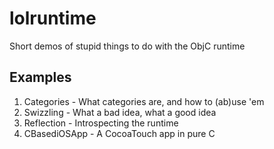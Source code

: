 # lolruntime
Short demos of stupid things to do with the ObjC runtime

## Examples
1. Categories - What categories are, and how to (ab)use 'em
1. Swizzling - What a bad idea, what a good idea
1. Reflection - Introspecting the runtime
1. CBasediOSApp - A CocoaTouch app in pure C